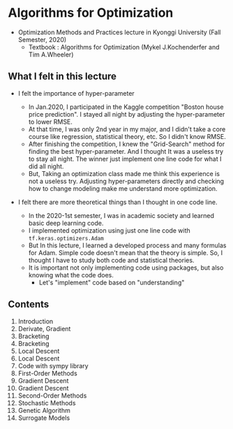 # Algorithms for Optimization

- Optimization Methods and Practices lecture in Kyonggi University (Fall Semester, 2020)
    - Textbook : Algorithms for Optimization (Mykel J.Kochenderfer and Tim A.Wheeler)
   
   
## What I felt in this lecture

- I felt the importance of hyper-parameter
    - In Jan.2020, I participated in the Kaggle competition "Boston house price prediction". I stayed all night by adjusting the hyper-parameter to lower RMSE.
    - At that time, I was only 2nd year in my major, and I didn't take a core course like regression, statistical theory, etc. So I didn't know RMSE.
    - After finishing the competition, I knew the "Grid-Search" method for finding the best hyper-parameter. And I thought It was a useless try to stay all night. The winner just implement one line code for what I did all night.
    - But, Taking an optimization class made me think this experience is not a useless try. Adjusting hyper-parameters directly and checking how to change modeling make me understand more optimization.


- I felt there are more theoretical things than I thought in one code line.
    - In the 2020-1st semester, I was in academic society and learned basic deep learning code.
    - I implemented optimization using just one line code with `tf.keras.optimizers.Adam` 
    - But In this lecture, I learned a developed process and many formulas for Adam. Simple code doesn't mean that the theory is simple. So, I thought I have to study both code and statistical theories.
    - It is important not only implementing code using packages, but also knowing what the code does.
        - Let's "implement" code based on "understanding"     
 

## Contents
1. Introduction
2. Derivate, Gradient
3. Bracketing
4. Bracketing
5. Local Descent
6. Local Descent
7. Code with sympy library
8. First-Order Methods
9. Gradient Descent
10. Gradient Descent
11. Second-Order Methods
12. Stochastic Methods
13. Genetic Algorithm
14. Surrogate Models

